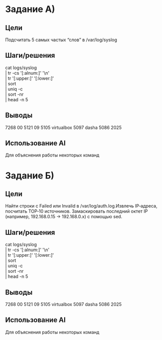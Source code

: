 # Задание А)

## Цели
Подсчитать 5 самых частых “слов” в /var/log/syslog 

## Шаги/решения
cat logs/syslog \
  | tr -cs '[:alnum:]' '\n' \
  | tr '[:upper:]' '[:lower:]' \
  | sort \
  | uniq -c \
  | sort -nr \
  | head -n 5
   
## Выводы
   7268 00
   5121 09
   5105 virtualbox
   5097 dasha
   5086 2025

## Использование AI
Для объяснения работы некоторых команд

# Задание Б)

## Цели
Найти строки с Failed или Invalid в /var/log/auth.log.Извлечь IP‑адреса, посчитать TOP‑10 источников. Замаскировать последний октет IP (например, 192.168.0.15 → 192.168.0.x) с помощью sed.

## Шаги/решения
cat logs/syslog \
  | tr -cs '[:alnum:]' '\n' \
  | tr '[:upper:]' '[:lower:]' \
  | sort \
  | uniq -c \
  | sort -nr \
  | head -n 5
   
## Выводы
   7268 00
   5121 09
   5105 virtualbox
   5097 dasha
   5086 2025
   
## Использование AI
Для объяснения работы некоторых команд






